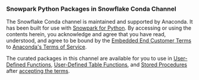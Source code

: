 ### Snowpark Python Packages in Snowflake Conda Channel

The Snowflake Conda channel is maintained and supported by Anaconda. It has been built for use with <a href='https://www.snowflake.com/snowpark-for-python/'>Snowpark for Python</a>. By accessing or using the contents herein, you acknowledge and agree that you have read, understood, and agree to be bound by the <a href='https://legal.anaconda.com/policies/en/?name=terms-of-service#embedded-end-customer-terms' target='_blank'>Embedded End Customer Terms</a> to <a href='https://legal.anaconda.com/policies/en/?name=terms-of-service' target='_blank'>Anaconda's Terms of Service</a>.

The curated packages in this channel are available for you to use in <a href='https://docs.snowflake.com/en/developer-guide/snowpark/python/creating-udfs.html'>User-Defined Functions</a>, <a href='https://docs.snowflake.com/en/developer-guide/udf/python/udf-python-tabular-functions.html'>User-Defined Table Functions</a>, and <a href='https://docs.snowflake.com/en/sql-reference/stored-procedures-python.html'>Stored Procedures</a> after <a href='https://docs.snowflake.com/en/developer-guide/udf/python/udf-python-packages.html#getting-started'>accepting the terms</a>.
